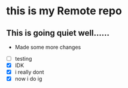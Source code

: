 # this is my Remote repo
## This is going quiet well......
- Made some more changes
- [ ] testing
- [x] IDK
- [x] i really dont
- [x] now i do ig
